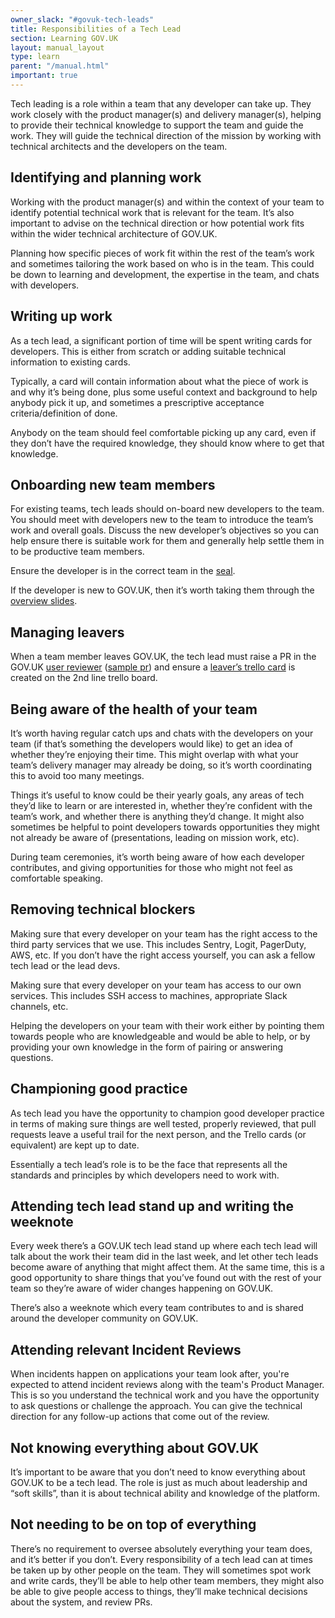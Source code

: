 ```yaml
---
owner_slack: "#govuk-tech-leads"
title: Responsibilities of a Tech Lead
section: Learning GOV.UK
layout: manual_layout
type: learn
parent: "/manual.html"
important: true
---
```


Tech leading is a role within a team that any developer can take up. They work closely with the product manager(s) and delivery manager(s), helping to provide their technical knowledge to support the team and guide the work. They will guide the technical direction of the mission by working with technical architects and the developers on the team.

## Identifying and planning work

Working with the product manager(s) and within the context of your team to identify potential technical work that is relevant for the team. It’s also important to advise on the technical direction or how potential work fits within the wider technical architecture of GOV.UK.

Planning how specific pieces of work fit within the rest of the team’s work and sometimes tailoring the work based on who is in the team. This could be down to learning and development, the expertise in the team, and chats with developers.

## Writing up work

As a tech lead, a significant portion of time will be spent writing cards for developers. This is either from scratch or adding suitable technical information to existing cards.

Typically, a card will contain information about what the piece of work is and why it’s being done, plus some useful context and background to help anybody pick it up, and sometimes a prescriptive acceptance criteria/definition of done.

Anybody on the team should feel comfortable picking up any card, even if they don’t have the required knowledge, they should know where to get that knowledge.

## Onboarding new team members

For existing teams, tech leads should on-board new developers to the team. You should meet with developers new to the team to introduce the team’s work and overall goals. Discuss the new developer’s objectives so you can help ensure there is suitable work for them and generally help settle them in to be productive team members.

Ensure the developer is in the correct team in the [seal][].

If the developer is new to GOV.UK, then it’s worth taking them through the [overview slides][].

[seal]: https://github.com/alphagov/seal/blob/main/config/alphagov.yml
[overview slides]: https://docs.google.com/presentation/d/1nAE65Og04JYNAc0VjYaUYLqNLuUOM9r3Mvo0PGFy_Zk/edit

## Managing leavers

When a team member leaves GOV.UK, the tech lead must raise a PR in the GOV.UK [user reviewer][] ([sample pr][]) and ensure a [leaver’s trello card][] is created on the 2nd line trello board.

[user reviewer]: https://github.com/alphagov/govuk-user-reviewer
[sample pr]: https://github.com/alphagov/govuk-user-reviewer/pull/542
[leaver’s trello card]: https://trello.com/c/IQIV54Pc/378-leaver

## Being aware of the health of your team

It’s worth having regular catch ups and chats with the developers on your team (if that’s something the developers would like) to get an idea of whether they’re enjoying their time. This might overlap with what your team’s delivery manager may already be doing, so it’s worth coordinating this to avoid too many meetings.

Things it’s useful to know could be their yearly goals, any areas of tech they’d like to learn or are interested in, whether they’re confident with the team’s work, and whether there is anything they’d change. It might also sometimes be helpful to point developers towards opportunities they might not already be aware of (presentations, leading on mission work, etc).

During team ceremonies, it’s worth being aware of how each developer contributes, and giving opportunities for those who might not feel as comfortable speaking.

## Removing technical blockers

Making sure that every developer on your team has the right access to the third party services that we use. This includes Sentry, Logit, PagerDuty, AWS, etc. If you don’t have the right access yourself, you can ask a fellow tech lead or the lead devs.

Making sure that every developer on your team has access to our own services. This includes SSH access to machines, appropriate Slack channels, etc.

Helping the developers on your team with their work either by pointing them towards people who are knowledgeable and would be able to help, or by providing your own knowledge in the form of pairing or answering questions.

## Championing good practice

As tech lead you have the opportunity to champion good developer practice in terms of making sure things are well tested, properly reviewed, that pull requests leave a useful trail for the next person, and the Trello cards (or equivalent) are kept up to date.

Essentially a tech lead’s role is to be the face that represents all the standards and principles by which developers need to work with.

## Attending tech lead stand up and writing the weeknote

Every week there’s a GOV.UK tech lead stand up where each tech lead will talk about the work their team did in the last week, and let other tech leads become aware of anything that might affect them. At the same time, this is a good opportunity to share things that you’ve found out with the rest of your team so they’re aware of wider changes happening on GOV.UK.

There’s also a weeknote which every team contributes to and is shared around the developer community on GOV.UK.

## Attending relevant Incident Reviews

When incidents happen on applications your team look after, you're expected to attend incident reviews along with the team's Product Manager. This is so you understand the technical work and you have the opportunity to ask questions or challenge the approach. You can give the technical direction for any follow-up actions that come out of the review.

## Not knowing everything about GOV.UK

It’s important to be aware that you don’t need to know everything about GOV.UK to be a tech lead. The role is just as much about leadership and “soft skills”, than it is about technical ability and knowledge of the platform.

## Not needing to be on top of everything

There’s no requirement to oversee absolutely everything your team does, and it’s better if you don’t. Every responsibility of a tech lead can at times be taken up by other people on the team. They will sometimes spot work and write cards, they’ll be able to help other team members, they might also be able to give people access to things, they’ll make technical decisions about the system, and review PRs.
